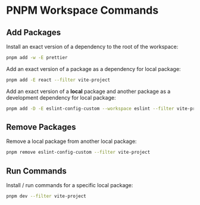 # PNPM Workspace Commands

## Add Packages

Install an exact version of a dependency to the root of the workspace:

```bash
pnpm add -w -E prettier
```

Add an exact version of a package as a dependency for local package:

```bash
pnpm add -E react --filter vite-project
```

Add an exact version of a **local** package and another package as a development dependency for local package:

```bash
pnpm add -D -E eslint-config-custom --workspace eslint --filter vite-project
```

## Remove Packages

Remove a local package from another local package:

```bash
pnpm remove eslint-config-custom --filter vite-project
```

## Run Commands

Install / run commands for a specific local package:

```bash
pnpm dev --filter vite-project
```
